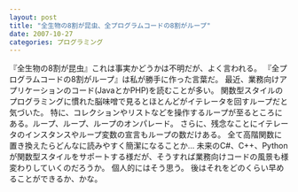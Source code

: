 ```yaml
---
layout: post
title: "全生物の8割が昆虫、全プログラムコードの8割がループ"
date: 2007-10-27
categories: プログラミング
---
```

『全生物の8割が昆虫』これは事実かどうかは不明だが、よく言われる。
『全プログラムコードの8割がループ』は私が勝手に作った言葉だ。
最近、業務向けアプリケーションのコード(JavaとかPHP)を読むことが多い。
関数型スタイルのプログラミングに慣れた脳味噌で見るとほとんどがイテレータを回すループだと気づいた。
特に、コレクションやリストなどを操作するループが至るところにある。ループ、ループ、ループのオンパレード。
さらに、残念なことにイテレータのインスタンスやループ変数の宣言もループの数だけある。
全て高階関数に置き換えたらどんなに読みやすく簡潔になることか...
未来のC#、C++、Pythonが関数型スタイルをサポートする様だが、そうすれば業務向けコードの風景も様変わりしていくのだろうか。
個人的にはそう思う。
後はそれをどのくらい早めることができるか、かな。
